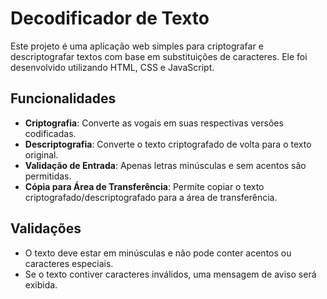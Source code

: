 # Decodificador de Texto

Este projeto é uma aplicação web simples para criptografar e descriptografar textos com base em substituições de caracteres. Ele foi desenvolvido utilizando HTML, CSS e JavaScript.

## Funcionalidades

- **Criptografia**: Converte as vogais em suas respectivas versões codificadas.
- **Descriptografia**: Converte o texto criptografado de volta para o texto original.
- **Validação de Entrada**: Apenas letras minúsculas e sem acentos são permitidas. 
- **Cópia para Área de Transferência**: Permite copiar o texto criptografado/descriptografado para a área de transferência.

## Validações

- O texto deve estar em minúsculas e não pode conter acentos ou caracteres especiais.
- Se o texto contiver caracteres inválidos, uma mensagem de aviso será exibida.